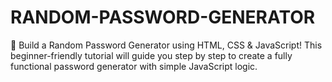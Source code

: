 # RANDOM-PASSWORD-GENERATOR
🔐 Build a Random Password Generator using HTML, CSS &amp; JavaScript! This beginner-friendly tutorial will guide you step by step to create a fully functional password generator with simple JavaScript logic.
